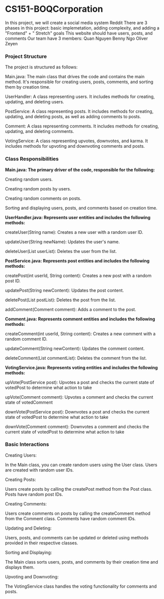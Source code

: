 # CS151-BOQCorporation
In this project, we will create a social media system Reddit 
There are 3 phases in this project: basic implemetation, adding complexity, and adding a "Frontend" + " Stretch" goals
This website should have users, posts, and comments 
Our team have 3 members:
Quan Nguyen
Benny Ngo 
Oliver Zeyen


### Project Structure

The project is structured as follows:

Main.java: The main class that drives the code and contains the main method. It's responsible for creating users, posts, comments, and sorting them by creation time.

UserHandler: A class representing users. It includes methods for creating, updating, and deleting users.

PostService: A class representing posts. It includes methods for creating, updating, and deleting posts, as well as adding comments to posts.

Comment: A class representing comments. It includes methods for creating, updating, and deleting comments.

VotingService: A class representing upvotes, downvotes, and karma. It includes methods for upvoting and downvoting comments and posts.

### Class Responsibilities

**Main.java: The primary driver of the code, responsible for the following:**

Creating random users.

Creating random posts by users.

Creating random comments on posts.

Sorting and displaying users, posts, and comments based on creation time.

**UserHandler.java: Represents user entities and includes the following methods:**

createUser(String name): Creates a new user with a random user ID.

updateUser(String newName): Updates the user's name.

deleteUser(List<User> userList): Deletes the user from the list.

**PostService.java: Represents post entities and includes the following methods:**

createPost(int userId, String content): Creates a new post with a random post ID.

updatePost(String newContent): Updates the post content.

deletePost(List<PostService> postList): Deletes the post from the list.

addComment(Comment comment): Adds a comment to the post.

**Comment.java: Represents comment entities and includes the following methods:**

createComment(int userId, String content): Creates a new comment with a random comment ID.

updateComment(String newContent): Updates the comment content.

deleteComment(List<Comment> commentList): Deletes the comment from the list.

**VotingService.java: Represents voting entities and includes the following methods:**

upVote(PostService post): Upvotes a post and checks the current state of votedPost to determine what action to take

upVote(Comment comment): Upvotes a comment and checks the current state of votedComment

downVote(PostService post): Downvotes a post and checks the current state of votedPost to determine what action to take

downVote(Comment comment): Downvotes a comment and checks the current state of votedPost to determine what action to take

### Basic Interactions

Creating Users:

In the Main class, you can create random users using the User class. Users are created with random user IDs.

Creating Posts:

Users create posts by calling the createPost method from the Post class. Posts have random post IDs.

Creating Comments:

Users create comments on posts by calling the createComment method from the Comment class. Comments have random comment IDs.

Updating and Deleting:

Users, posts, and comments can be updated or deleted using methods provided in their respective classes.

Sorting and Displaying:

The Main class sorts users, posts, and comments by their creation time and displays them.

Upvoting and Downvoting:

The VotingService class handles the voting functionality for comments and posts.

